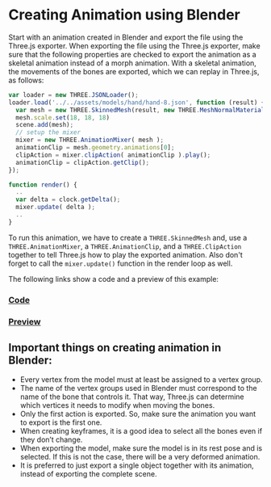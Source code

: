 # Creating Animation using Blender

 Start with an animation created in Blender and export the file using the Three.js exporter. When exporting the file using the Three.js exporter, make sure that the following 
properties are checked to export the animation as a skeletal animation instead of a morph animation. With a skeletal animation, the movements of the bones are exported, which we 
can replay in Three.js, as follows:

```js
var loader = new THREE.JSONLoader();
loader.load('../../assets/models/hand/hand-8.json', function (result) {
  var mesh = new THREE.SkinnedMesh(result, new THREE.MeshNormalMaterial({skinning: true}));
  mesh.scale.set(18, 18, 18)
  scene.add(mesh);
  // setup the mixer
  mixer = new THREE.AnimationMixer( mesh );
  animationClip = mesh.geometry.animations[0];
  clipAction = mixer.clipAction( animationClip ).play();
  animationClip = clipAction.getClip();
});

function render() {
  ..
  var delta = clock.getDelta();
  mixer.update( delta );
  ..
}
```

To run this animation, we have to create a `THREE.SkinnedMesh` and, use a `THREE.AnimationMixer`, a `THREE.AnimationClip`, and a `THREE.ClipAction` together to tell Three.js how to play the exported animation. Also don't forget to call the `mixer.update()` function in the render loop as well.<br>

The following links show a code and a preview of this example:

<a href="https://github.com/cg2021c/threejs-presentation-diamonds/blob/main/Learn-Three.js-Third-Edition-master/src/chapter-09/11-animation-from-blender.html"><h3>Code</h3></a>
 
 
<a href="https://cg2021c.github.io/threejs-presentation-diamonds/Learn-Three.js-Third-Edition-master/src/chapter-09/11-animation-from-blender.html"><h3>Preview</h3></a>

## Important things on creating animation in Blender:<br>
- Every vertex from the model must at least be assigned to a vertex group.<br>
- The name of the vertex groups used in Blender must correspond to the name of the bone that controls it. That way, Three.js can determine which vertices it needs to modify when moving the bones.<br>
- Only the first action is exported. So, make sure the animation you want to export is the first one.<br>
- When creating keyframes, it is a good idea to select all the bones even if they don’t change.<br>
- When exporting the model, make sure the model is in its rest pose and is selected. If this is not the case, there will be a very deformed animation.<br>
- It is preferred to just export a single object together with its animation, instead of exporting the complete scene.<br><br>
